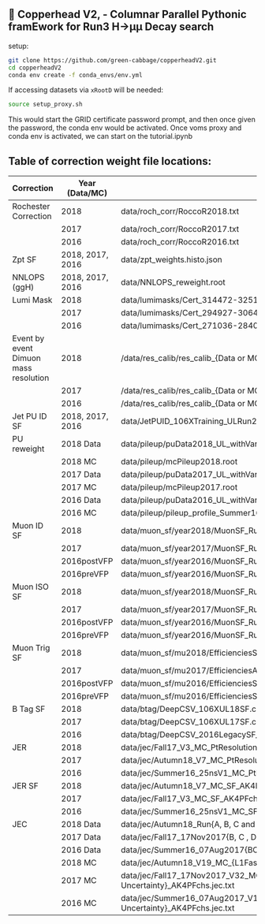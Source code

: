 ## 🐍 Copperhead V2, - Columnar Parallel Pythonic framEwork for Run3 H&rarr;µµ Decay search

setup:
```bash
git clone https://github.com/green-cabbage/copperheadV2.git
cd copperheadV2
conda env create -f conda_envs/env.yml 
```
If accessing datasets via `xRootD` will be needed:
```bash
source setup_proxy.sh
```

This would start the GRID certificate password prompt, and then once given the password, the conda env would be activated. Once voms proxy and conda env is activated, we can start on the tutorial.ipynb

## Table of correction weight file locations:

| Correction | Year (Data/MC) | Local Location | Central Link |
| ------------- | ------------- | ------------- |------------- |
| Rochester Correction | 2018 | data/roch_corr/RoccoR2018.txt  | |
|   | 2017 | data/roch_corr/RoccoR2017.txt  | |
|   | 2016 | data/roch_corr/RoccoR2016.txt  | |
| Zpt SF | 2018, 2017, 2016 | data/zpt_weights.histo.json | |
| NNLOPS (ggH) | 2018, 2017, 2016 | data/NNLOPS_reweight.root | |
| Lumi Mask  | 2018 | data/lumimasks/Cert_314472-325175_13TeV_Legacy2018_Collisions18_JSON.txt  | |
|   | 2017 | data/lumimasks/Cert_294927-306462_13TeV_UL2017_Collisions17_GoldenJSON.txt  | |
|   | 2016 | data/lumimasks/Cert_271036-284044_13TeV_Legacy2016_Collisions16_JSON.txt  | |
| Event by event Dimuon mass resolution | 2018 | /data/res_calib/res_calib_{Data or MC}_2018.root  | |
|   | 2017 | /data/res_calib/res_calib_{Data or MC}_2017.root    | |
|   | 2016 | /data/res_calib/res_calib_{Data or MC}_2016.root   | |
| Jet PU ID SF | 2018, 2017, 2016 | data/JetPUID_106XTraining_ULRun2_EffSFandUncties_v1.root | |
| PU reweight | 2018 Data | data/pileup/puData2018_UL_withVar.root | |
|   | 2018 MC | data/pileup/mcPileup2018.root  | |
|   | 2017 Data | data/pileup/puData2017_UL_withVar.root| |
|   | 2017 MC | data/pileup/mcPileup2017.root  | |
|   | 2016 Data | data/pileup/puData2016_UL_withVar.root | |
|   | 2016 MC | data/pileup/pileup_profile_Summer16.root  | |
| Muon ID SF | 2018  | data/muon_sf/year2018/MuonSF_Run2018_UL_ID.root | |
|   | 2017 | data/muon_sf/year2017/MuonSF_Run2017_UL_ID.root  | |
|   | 2016postVFP | data/muon_sf/year2016/MuonSF_Run2016_UL_ID.root  | |
|   | 2016preVFP | data/muon_sf/year2016/MuonSF_Run2016_UL_HIPM_ID.root  | |
| Muon ISO SF | 2018  | data/muon_sf/year2018/MuonSF_Run2018_UL_ISO.root | |
|   | 2017 | data/muon_sf/year2017/MuonSF_Run2017_UL_ISO.root  | |
|   | 2016postVFP | data/muon_sf/year2016/MuonSF_Run2016_UL_ISO.root  | |
|   | 2016preVFP | data/muon_sf/year2016/MuonSF_Run2016_UL_HIPM_ISO.root  | |
| Muon Trig SF | 2018  | data/muon_sf/mu2018/EfficienciesStudies_2018_trigger_EfficienciesAndSF_2018Data_BeforeMuonHLTUpdate.root | |
|   | 2017 | data/muon_sf/mu2017/EfficienciesAndSF_RunBtoF_Nov17Nov2017.root | |
|   | 2016postVFP | data/muon_sf/mu2016/EfficienciesStudies_2016_trigger_EfficienciesAndSF_RunGtoH.root  | |
|   | 2016preVFP | data/muon_sf/mu2016/EfficienciesStudies_2016_trigger_EfficienciesAndSF_RunBtoF.root | |
| B Tag SF | 2018  | data/btag/DeepCSV_106XUL18SF.csv | |
|   | 2017 | data/btag/DeepCSV_106XUL17SF.csv  |
|   | 2016 | data/btag/DeepCSV_2016LegacySF_V1.csv |
| JER | 2018  | data/jec/Fall17_V3_MC_PtResolution_AK4PFchs.jr.txt |
|   | 2017 | data/jec/Autumn18_V7_MC_PtResolution_AK4PFchs.jr.txt |
|   | 2016 | data/jec/Summer16_25nsV1_MC_PtResolution_AK4PFchs.jr.txt |
| JER SF | 2018  | data/jec/Autumn18_V7_MC_SF_AK4PFchs.jersf.txt |
|   | 2017 | data/jec/Fall17_V3_MC_SF_AK4PFchs.jersf.txt |
|   | 2016 | data/jec/Summer16_25nsV1_MC_SF_AK4PFchs.jersf.txt |
| JEC | 2018 Data | data/jec/Autumn18_Run{A, B, C and D}_V19_DATA_Uncertainty_AK4PFchs.junc.txt |
|   | 2017 Data | data/jec/Fall17_17Nov2017{B, C , DE, and F}_V32_DATA_Uncertainty_AK4PFchs.junc.txt |
|   | 2016 Data | data/jec/Summer16_07Aug2017{BCD, EF and GH}_V11_DATA_Uncertainty_AK4PFchs.junc.txt |
|  | 2018 MC | data/jec/Autumn18_V19_MC_{L1FastJet, L2Relative, L3Absolute, L2L3Residual and Uncertainty}_AK4PFchs.jec.txt |
|   | 2017 MC | data/jec/Fall17_17Nov2017_V32_MC_{L1FastJet, L2Relative, L3Absolute L2L3Residual and Uncertainty}_AK4PFchs.jec.txt |
|   | 2016 MC | data/jec/Summer16_07Aug2017_V11_MC_{L1FastJet, L3Absolute, L2L3Residual and Uncertainty}_AK4PFchs.jec.txt |

